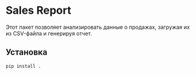 # Sales Report

Этот пакет позволяет анализировать данные о продажах, загружая их из CSV-файла и генерируя отчет.

## Установка

```bash
pip install .
